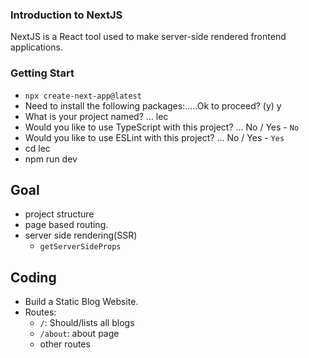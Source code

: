 ### Introduction to NextJS

NextJS is a React tool used to make server-side rendered frontend applications.

### Getting Start

- `npx create-next-app@latest`
- Need to install the following packages:.....Ok to proceed? (y) y
- What is your project named? … lec
- Would you like to use TypeScript with this project? … No / Yes - `No`
- Would you like to use ESLint with this project? … No / Yes - `Yes`
- cd lec
- npm run dev

## Goal

- project structure
- page based routing.
- server side rendering(SSR)
  - `getServerSideProps`

## Coding

- Build a Static Blog Website.
- Routes:
  - `/`: Should/lists all blogs
  - `/about`: about page
  - other routes
